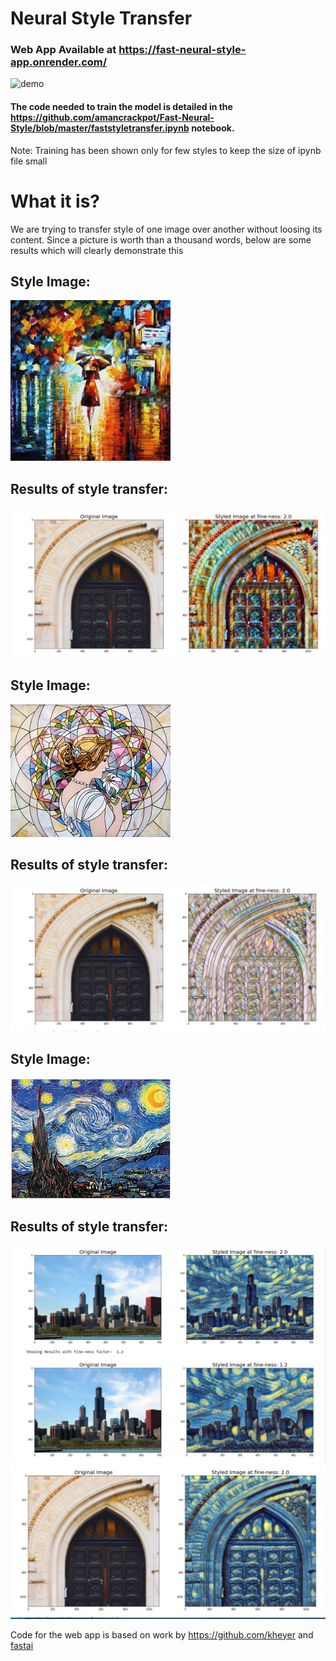 # Neural Style Transfer

### Web App Available at https://fast-neural-style-app.onrender.com/
![demo](https://github.com/amancrackpot/Fast-Neural-Style/blob/master/Results/style_image.gif)

#### The code needed to train the model is detailed in the https://github.com/amancrackpot/Fast-Neural-Style/blob/master/faststyletransfer.ipynb notebook.
Note: Training has been shown only for few styles to keep the size of ipynb file small

# What it is?
We are trying to transfer style of one image over another without loosing its content. Since a picture is worth than a thousand words, below are some results which will clearly demonstrate this

## Style Image: 
![image](https://github.com/amancrackpot/Fast-Neural-Style/blob/master/Results/rain%2Cjpg.jpg)
## Results of style transfer:
![image](https://github.com/amancrackpot/Fast-Neural-Style/blob/master/Results/rain.png)

## Style Image: 
![image](https://github.com/amancrackpot/Fast-Neural-Style/blob/master/Results/mosaic.jpg)
## Results of style transfer:
![image](https://github.com/amancrackpot/Fast-Neural-Style/blob/master/Results/mosaic.png)

## Style Image: 
![image](https://github.com/amancrackpot/Fast-Neural-Style/blob/master/Results/starry.jpeg)
## Results of style transfer:
![image](https://github.com/amancrackpot/Fast-Neural-Style/blob/master/Results/starry.png)
![image](https://github.com/amancrackpot/Fast-Neural-Style/blob/master/Results/starry1.png)

Code for the web app is based on work by https://github.com/kheyer and [fastai](fast.ai)


